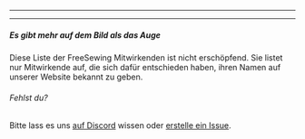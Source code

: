 ***

***

<Note>

##### Es gibt mehr auf dem Bild als das Auge

Diese Liste der FreeSewing Mitwirkenden ist nicht erschöpfend.
Sie listet nur Mitwirkende auf, die sich dafür entschieden haben, ihren Namen auf unserer Website bekannt zu geben.

###### Fehlst du?

Bitte lass es uns [auf Discord]("https://discord.freesewing.org/") wissen oder
[erstelle ein Issue]("https://github.com/freesewing/freesewing/issues/new").

</Note>
